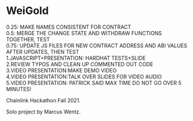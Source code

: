 # WeiGold
0.25: MAKE NAMES CONSISTENT FOR CONTRACT\
0.5: MERGE THE CHANGE STATE AND WITHDRAW FUNCTIONS TOGETHER, TEST\
0.75: UPDATE JS FILES FOR NEW CONTRACT ADDRESS AND ABI VALUES AFTER UPDATES, THEN TEST\
1.JAVASCRIPT+PRESENTATION: HARDHAT TESTS+SLIDE\
2.REVIEW TYPOS AND CLEAN UP COMMENTED OUT CODE\
3.VIDEO PRESENTATION:MAKE DEMO VIDEO\
4.VIDEO PRESENTATION:TALK OVER SLIDES FOR VIDEO AUDIO\
5.VIDEO PRESENTATION: PATRICK SAID MAX TIME DO NOT GO OVER 5 MINUTES!

Chainlink Hackathon Fall 2021.

Solo project by Marcus Wentz.
